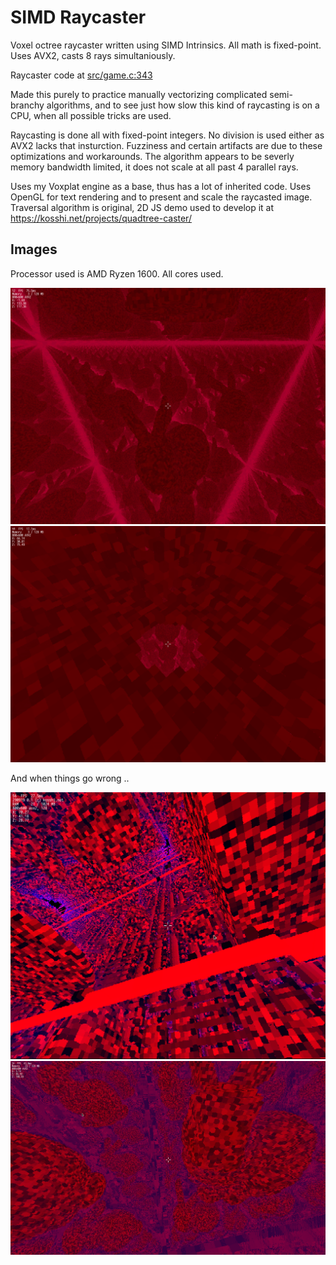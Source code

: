 # SIMD Raycaster 

Voxel octree raycaster written using SIMD Intrinsics. All math is 
fixed-point. Uses AVX2, casts 8 rays simultaniously.

Raycaster code at [src/game.c:343](https://github.com/kosshishub/simd-raycaster/blob/master/src/game.c#L343)

Made this purely to practice manually vectorizing complicated semi-branchy 
algorithms, and to see just how slow this kind of raycasting is on a CPU, when 
all possible tricks are used. 

Raycasting is done all with fixed-point integers. No division is used either as
AVX2 lacks that insturction. Fuzziness and certain artifacts are due to these 
optimizations and workarounds. The algorithm appears to be severly memory 
bandwidth limited, it does not scale at all past 4 parallel rays.

Uses my Voxplat engine as a base, thus has a lot of inherited code. 
Uses OpenGL for text rendering and to present and scale the raycasted image. 
Traversal algorithm is original, 2D JS demo used to develop it at https://kosshi.net/projects/quadtree-caster/

## Images
Processor used is AMD Ryzen 1600. All cores used. 

![Bunnies](img/bunnies1.png?raw=true)
![Inside a bunny](img/bunnies2.png?raw=true)

And when things go wrong ..

![Generation bug](img/glitch1.png?raw=true)
![Distortion](img/glitch2.png?raw=true)
